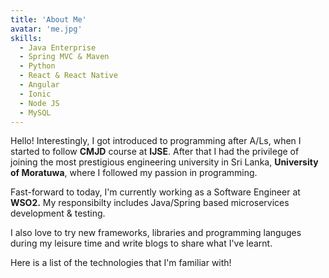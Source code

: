```yaml
---
title: 'About Me'
avatar: 'me.jpg'
skills:
  - Java Enterprise
  - Spring MVC & Maven
  - Python
  - React & React Native
  - Angular
  - Ionic
  - Node JS
  - MySQL
---
```


Hello! Interestingly, I got introduced to programming after A/Ls, when I started to follow **CMJD** course at **IJSE**. After that I had the privilege of joining the most prestigious engineering university in Sri Lanka, **University of Moratuwa**, where I followed my passion in programming.

Fast-forward to today, I'm currently working as a Software Engineer at **WSO2.** My responsibilty includes Java/Spring based microservices development & testing. 

I also love to try new frameworks, libraries and programming languges during my leisure time and write blogs to share what I've learnt.

Here is a list of the technologies that I'm familiar with!
